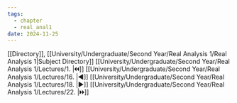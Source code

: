```yaml
---
tags:
  - chapter
  - real_anal1
date: 2024-11-25
---
```

[[Directory]], [[University/Undergraduate/Second Year/Real Analysis 1/Real Analysis 1|Subject Directory]]
[[University/Undergraduate/Second Year/Real Analysis 1/Lectures/1. |🞀🞀]] [[University/Undergraduate/Second Year/Real Analysis 1/Lectures/16. |◀]] [[University/Undergraduate/Second Year/Real Analysis 1/Lectures/18. |▶]] [[University/Undergraduate/Second Year/Real Analysis 1/Lectures/22. |🞂🞂]]
# 
## 
### 